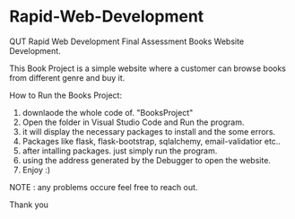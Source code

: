 # Rapid-Web-Development

QUT Rapid Web Development Final Assessment Books Website Development.

This Book Project is a simple website where a customer can browse books from different genre and buy it.

How to Run the Books Project:
1. downlaode the whole code of. "BooksProject"
2. Open the folder in Visual Studio Code and Run the program.
3. it will display the necessary packages to install and the some errors.
4. Packages like flask, flask-bootstrap, sqlalchemy, email-validatior etc..
5. after intalling packages. just simply run the program.
6. using the address generated by the Debugger to open the website.
7. Enjoy :)

NOTE : any problems occure feel free to reach out.

Thank you
